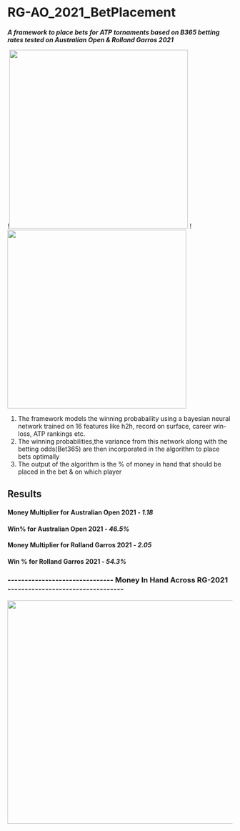 # RG-AO_2021_BetPlacement

***A framework to place bets for ATP tornaments based on B365 betting rates tested on Australian Open & Rolland Garros 2021***

!<img src="https://media.gettyimages.com/photos/novak-djokovic-of-serbia-celebrates-against-juan-martin-del-potro-of-picture-id1149924107?k=6&m=1149924107&s=612x612&w=0&h=MkEIPn0ucLWeW436tDdhPDy7Kx1NfxHR4VRQnWKaTLk=" width="400" height="400">
!<img src="https://media.gettyimages.com/photos/rafael-nadal-of-spain-celebrates-after-winning-a-point-during-his-picture-id1279355454?k=6&m=1279355454&s=612x612&w=0&h=U9Ad5ry79KDm5ind2zWj-bcUnn5XEY31NYnE_Ndd5jQ=" width="400" height="400">

1) The framework models the winning probabaility using a bayesian neural network trained on 16 features like h2h, record on surface, career win-loss, ATP rankings etc.
2) The winning probabilities,the variance from this network along with the betting odds(Bet365) are then incorporated in the algorithm to place bets optimally
3) The output of the algorithm is the % of money in hand that should be placed in the bet & on which player

## Results

#### Money Multiplier for Australian Open 2021 - *1.18*
#### Win% for Australian Open 2021 - *46.5%*

#### Money Multiplier for Rolland Garros 2021 - *2.05*
#### Win % for Rolland Garros 2021 - *54.3%*

### ------------------------------- Money In Hand Across RG-2021 ----------------------------------
<img src="https://user-images.githubusercontent.com/54732254/128619656-a4350473-0469-42ce-a7ad-105e97afd2d7.png" width="750" height="500">






